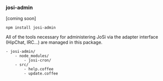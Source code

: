 ### josi-admin

[coming soon]

	npm install josi-admin

All of the tools necessary for administering JoSi via the adapter interface (HipChat, IRC…) are managed in this package.

	- josi-admin/
		- node_modules/
			- josi-cron/
		- src/		
			- help.coffee
			- update.coffee